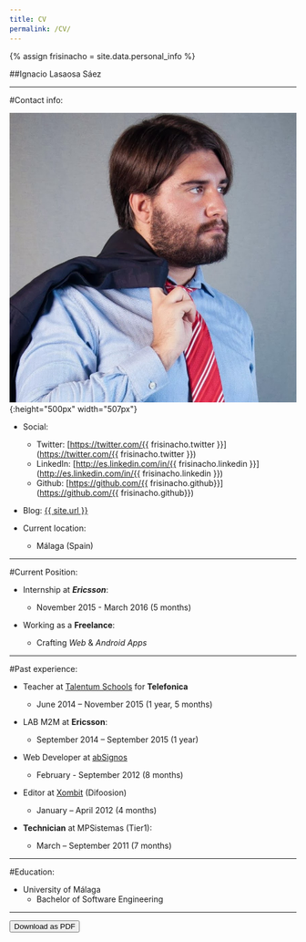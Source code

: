 ```yaml
---
title: CV
permalink: /CV/
---
```

{% assign frisinacho = site.data.personal_info %}

##Ignacio Lasaosa Sáez

---

#Contact info:

![](../assets/img/me.jpg){:height="500px" width="507px"}

- Social:
	* Twitter: [https://twitter.com/{{ frisinacho.twitter }}](https://twitter.com/{{ frisinacho.twitter }})
	* LinkedIn: [http://es.linkedin.com/in/{{ frisinacho.linkedin }}](http://es.linkedin.com/in/{{ frisinacho.linkedin }})
	* Github: [https://github.com/{{ frisinacho.github}}](https://github.com/{{ frisinacho.github}})

- Blog: [{{ site.url }}]()

- Current location: 
	- Málaga (Spain)

---

#Current Position:

- Internship at __*Ericsson*__:
	* November 2015 - March 2016 (5 months)

- Working as a __Freelance__:
	* Crafting _Web_ & _Android Apps_

---

#Past experience:

- Teacher at [Talentum Schools](http://talentumschools.com/) for __Telefonica__ 
	* June 2014 – November 2015 (1 year, 5 months)

- LAB M2M at __Ericsson__:
	* September 2014 – September 2015 (1 year)

- Web Developer at [abSignos](http://www.absignos.net/)
	* February - September 2012 (8 months)

- Editor at [Xombit](http://xombit.com/author/nacho-lasaosa) (Difoosion)
	* January – April 2012 (4 months)

- __Technician__ at MPSistemas (Tier1):
	* March – September 2011 (7 months)

---

#Education:

- University of Málaga
	* Bachelor of Software Engineering

---

<a href="../assets/pdf/cv.pdf" target="_blank"><button type="button" class="btn btn-default btn-lg">Download as PDF</button></a>
